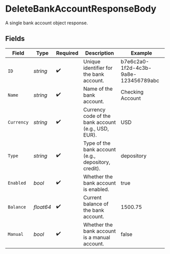 # DeleteBankAccountResponseBody

A single bank account object response.


## Fields

| Field                                                | Type                                                 | Required                                             | Description                                          | Example                                              |
| ---------------------------------------------------- | ---------------------------------------------------- | ---------------------------------------------------- | ---------------------------------------------------- | ---------------------------------------------------- |
| `ID`                                                 | *string*                                             | :heavy_check_mark:                                   | Unique identifier for the bank account.              | b7e6c2a0-1f2d-4c3b-9a8e-123456789abc                 |
| `Name`                                               | *string*                                             | :heavy_check_mark:                                   | Name of the bank account.                            | Checking Account                                     |
| `Currency`                                           | *string*                                             | :heavy_check_mark:                                   | Currency code of the bank account (e.g., USD, EUR).  | USD                                                  |
| `Type`                                               | *string*                                             | :heavy_check_mark:                                   | Type of the bank account (e.g., depository, credit). | depository                                           |
| `Enabled`                                            | *bool*                                               | :heavy_check_mark:                                   | Whether the bank account is enabled.                 | true                                                 |
| `Balance`                                            | *float64*                                            | :heavy_check_mark:                                   | Current balance of the bank account.                 | 1500.75                                              |
| `Manual`                                             | *bool*                                               | :heavy_check_mark:                                   | Whether the bank account is a manual account.        | false                                                |